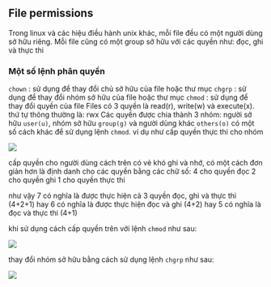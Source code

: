 ## File permissions
Trong linux và các hiệu điều hành unix khác, mỗi file đều có một người dùng sở hữu riêng. Mỗi file cũng
có một group sở hữu với các quyền như: đọc, ghi và thực thi
### Một số lệnh phân quyền

`chown` : sử dụng để thay đổi chủ sở hữu của file hoặc thư mục
`chgrp` : sử dụng để thay đổi nhóm sở hữu của file hoặc thư mục
`chmod` : sử dụng để thay đổi quyền của file
Files có 3 quyền là read(r), write(w) và execute(x). 
thứ tự thông thường là: rwx
Các quyền được chia thành 3 nhóm: người sở hữu `user(u)`, nhóm sở hữu `group(g)` và người dùng khác `others(o)`
có một số cách khác để sử dụng lệnh `chmod`. ví dụ như cấp quyền thực thi cho nhóm

<img src="https://i.imgur.com/fbmOkvt.png">


cấp quyền cho người dùng cách trên có vẻ khó ghi và nhớ, có một cách đơn giản hơn là định danh cho các quyền bằng
các chữ số:
4 cho quyền đọc
2 cho quyền ghi
1 cho quyền thực thi

như vậy 7 có nghĩa là được thực hiện cả 3 quyền đọc, ghi và thực thi (4+2+1)
hay 6 có nghĩa là được thực hiện đọc và ghi (4+2)
hay 5 có nghĩa là đọc và thực thi (4+1)

khi sử dụng cách cấp quyền trên với lệnh `chmod` như sau:

<img src="https://i.imgur.com/VpJ0djc.png">

thay đổi nhóm sở hữu bằng cách sử dụng lệnh `chgrp` như sau:

<img src="https://i.imgur.com/WqX5bpr.png">
